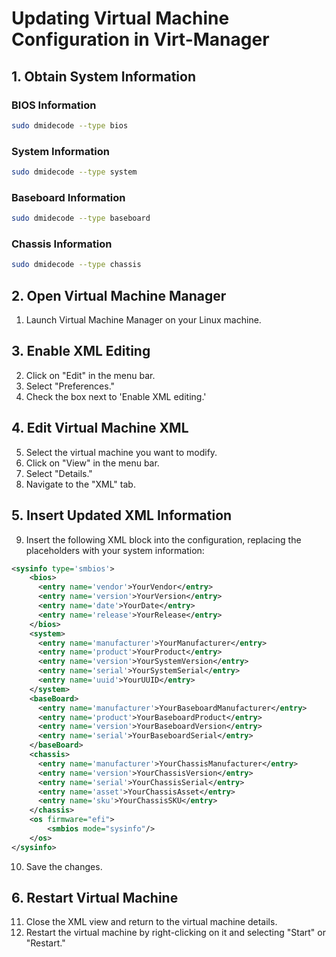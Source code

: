 # Updating Virtual Machine Configuration in Virt-Manager

## 1. Obtain System Information

### BIOS Information
```bash
sudo dmidecode --type bios
```

### System Information
```bash
sudo dmidecode --type system
```

### Baseboard Information
```bash
sudo dmidecode --type baseboard
```

### Chassis Information
```bash
sudo dmidecode --type chassis
```

## 2. Open Virtual Machine Manager

1. Launch Virtual Machine Manager on your Linux machine.

## 3. Enable XML Editing

2. Click on "Edit" in the menu bar.
3. Select "Preferences."
4. Check the box next to 'Enable XML editing.'

## 4. Edit Virtual Machine XML

5. Select the virtual machine you want to modify.
6. Click on "View" in the menu bar.
7. Select "Details."
8. Navigate to the "XML" tab.

## 5. Insert Updated XML Information

9. Insert the following XML block into the configuration, replacing the placeholders with your system information:

```xml
<sysinfo type='smbios'>
    <bios>
      <entry name='vendor'>YourVendor</entry>
      <entry name='version'>YourVersion</entry>
      <entry name='date'>YourDate</entry>
      <entry name='release'>YourRelease</entry>
    </bios>
    <system>
      <entry name='manufacturer'>YourManufacturer</entry>
      <entry name='product'>YourProduct</entry>
      <entry name='version'>YourSystemVersion</entry>
      <entry name='serial'>YourSystemSerial</entry>
      <entry name='uuid'>YourUUID</entry>
    </system>
    <baseBoard>
      <entry name='manufacturer'>YourBaseboardManufacturer</entry>
      <entry name='product'>YourBaseboardProduct</entry>
      <entry name='version'>YourBaseboardVersion</entry>
      <entry name='serial'>YourBaseboardSerial</entry>
    </baseBoard>
    <chassis>
      <entry name='manufacturer'>YourChassisManufacturer</entry>
      <entry name='version'>YourChassisVersion</entry>
      <entry name='serial'>YourChassisSerial</entry>
      <entry name='asset'>YourChassisAsset</entry>
      <entry name='sku'>YourChassisSKU</entry>
    </chassis>
    <os firmware="efi">
        <smbios mode="sysinfo"/>
    </os>
</sysinfo>
```

10. Save the changes.

## 6. Restart Virtual Machine

11. Close the XML view and return to the virtual machine details.
12. Restart the virtual machine by right-clicking on it and selecting "Start" or "Restart."
